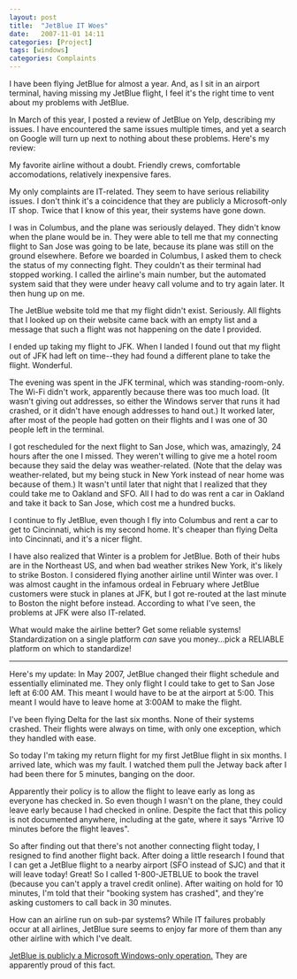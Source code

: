 ```yaml
---
layout: post
title:  "JetBlue IT Woes"
date:   2007-11-01 14:11
categories: [Project]
tags: [windows]
categories: Complaints
---
```

I have been flying JetBlue for almost a year. And, as I sit in an airport terminal, having missing my JetBlue flight, I feel it's the right time to vent about my problems with JetBlue.

In March of this year, I posted a review of JetBlue on Yelp, describing my issues. I have encountered the same issues multiple times, and yet a search on Google will turn up next to nothing about these problems. Here's my review:

My favorite airline without a doubt. Friendly crews, comfortable accomodations, relatively inexpensive fares.

My only complaints are IT-related. They seem to have serious reliability issues. I don't think it's a coincidence that they are publicly a Microsoft-only IT shop. Twice that I know of this year, their systems have gone down.

I was in Columbus, and the plane was seriously delayed. They didn't know when the plane would be in. They were able to tell me that my connecting flight to San Jose was going to be late, because its plane was still on the ground elsewhere. Before we boarded in Columbus, I asked them to check the status of my connecting flght. They couldn't as their terminal had stopped working. I called the airline's main number, but the automated system said that they were under heavy call volume and to try again later. It then hung up on me.

The JetBlue website told me that my flight didn't exist. Seriously. All flights that I looked up on their website came back with an empty list and a message that such a flight was not happening on the date I provided.

I ended up taking my flight to JFK. When I landed I found out that my flight out of JFK had left on time--they had found a different plane to take the flight. Wonderful.

The evening was spent in the JFK terminal, which was standing-room-only. The Wi-Fi didn't work, apparently because there was too much load. (It wasn't giving out addresses, so either the Windows server that runs it had crashed, or it didn't have enough addresses to hand out.) It worked later, after most of the people had gotten on their flights and I was one of 30 people left in the terminal.

I got rescheduled for the next flight to San Jose, which was, amazingly, 24 hours after the one I missed. They weren't willing to give me a hotel room because they said the delay was weather-related. (Note that the delay was weather-related, but my being stuck in New York instead of near home was because of them.) It wasn't until later that night that I realized that they could take me to Oakland and SFO. All I had to do was rent a car in Oakland and take it back to San Jose, which cost me a hundred bucks.

I continue to fly JetBlue, even though I fly into Columbus and rent a car to get to Cincinnati, which is my second home. It's cheaper than flying Delta into Cincinnati, and it's a nicer flight.

I have also realized that Winter is a problem for JetBlue. Both of their hubs are in the Northeast US, and when bad weather strikes New York, it's likely to strike Boston. I considered flying another airline until Winter was over. I was almost caught in the infamous ordeal in February where JetBlue customers were stuck in planes at JFK, but I got re-routed at the last minute to Boston the night before instead. According to what I've seen, the problems at JFK were also IT-related.

What would make the airline better? Get some reliable systems! Standardization on a single platform *can* save you money...pick a RELIABLE platform on which to standardize!

------------

Here's my update: In May 2007, JetBlue changed their flight schedule and essentially eliminated me. They only flight I could take to get to San Jose left at 6:00 AM. This meant I would have to be at the airport at 5:00. This meant I would have to leave home at 3:00AM to make the flight.

I've been flying Delta for the last six months. None of their systems crashed. Their flights were always on time, with only one exception, which they handled with ease.

So today I'm taking my return flight for my first JetBlue flight in six months. I arrived late, which was my fault. I watched them pull the Jetway back after I had been there for 5 minutes, banging on the door.

Apparently their policy is to allow the flight to leave early as long as everyone has checked in. So even though I wasn't on the plane, they could leave early because I had checked in online. Despite the fact that this policy is not documented anywhere, including at the gate, where it says "Arrive 10 minutes before the flight leaves".

So after finding out that there's not another connecting flight today, I resigned to find another flight back. After doing a little research I found that I can get a JetBlue flight to a nearby airport (SFO instead of SJC) and that it will leave today! Great! So I called 1-800-JETBLUE to book the travel (because you can't apply a travel credit online). After waiting on hold for 10 minutes, I'm told that their "booking system has crashed", and they're asking customers to call back in 30 minutes.

How can an airline run on sub-par systems? While IT failures probably occur at all airlines, JetBlue sure seems to enjoy far more of them than any other airline with which I've dealt.

[JetBlue is publicly a Microsoft Windows-only operation.]( http://www.baselinemag.com/article2/0,1540,818861,00.asp) They are apparently proud of this fact.
